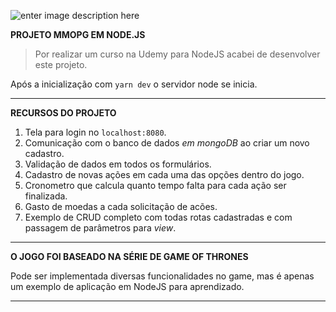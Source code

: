 ![enter image description here](http://static.r2games.com/newsimg/dps%20pet%2006.png)

**PROJETO MMOPG EM NODE.JS**

> Por realizar um curso na Udemy para NodeJS acabei de desenvolver este projeto.

Após a inicialização com `yarn dev` o servidor node se inicia.

****
**RECURSOS DO PROJETO**

 1. Tela para login no `localhost:8080`.
 2. Comunicação com o banco de dados *em mongoDB* ao criar um novo cadastro.
 3. Validação de dados em todos os formulários.
 4. Cadastro de novas ações em cada uma das opções dentro do jogo.
 5. Cronometro que calcula quanto tempo falta para cada ação ser finalizada.
 6. Gasto de moedas a cada solicitação de acões.
 7. Exemplo de CRUD completo com todas rotas cadastradas e com passagem de parâmetros para *view*.

****
**O JOGO FOI BASEADO NA SÉRIE DE GAME OF THRONES**

Pode ser implementada diversas funcionalidades no game, mas é apenas um exemplo de aplicação em NodeJS para aprendizado.
****